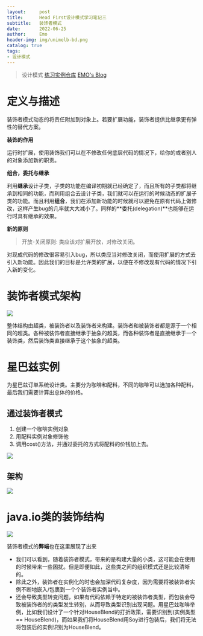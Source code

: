 ```yaml
---
layout:     post
title:      Head First设计模式学习笔记三
subtitle:   装饰者模式
date:       2022-06-25
author:     Emo
header-img: img/unimelb-bd.png
catalog: true
tags:
- 设计模式
---
```


> 设计模式
> [练习实例仓库](https://github.com/EMOSAMA/DesignPatternTry)
> [EMO's Blog](https://emosama.github.io/)

# 定义与描述
装饰者模式动态的将责任附加到对象上。若要扩展功能，装饰者提供比继承更有弹性的替代方案。

**装饰的作用**

运行时扩展，使用装饰我们可以在不修改任何底层代码的情况下，给你的或者别人的对象添加新的职责。

**组合，委托与继承**

利用**继承**设计子类，子类的功能在编译初期就已经确定了，而且所有的子类都将继承到相同的功能，而利用组合去设计子类，我们就可以在运行的时候动态的扩展子类的功能。而且利用**组合**，我们在添加新功能的时候就可以避免在原有代码上做修改，这样产生bug的几率就大大减小了。同样的**委托(delegation)**也能够在运行时具有继承的效果。

**新的原则**
>开放-关闭原则: 类应该对扩展开放，对修改关闭。

对现成代码的修改很容易引入bug，所以类应当对修改关闭，而使用扩展的方式去引入新功能。因此我们的目标是允许类的扩展，以便在不修改现有代码的情况下引入新的变化。
# 装饰者模式架构

<img src="{{site.url}}/img/2022-06-25-装饰者模式/p91.png">

整体结构由超类，被装饰者以及装饰者来构建。装饰者和被装饰者都是源于一个相同的超类。各种被装饰者直接继承于抽象的超类，而各种装饰者是直接继承于一个装饰类，然后装饰类直接继承于这个抽象的超类。
# 星巴兹实例
为星巴兹订单系统设计类。主要分为咖啡和配料，不同的咖啡可以选加各种配料，最后我们需要计算出总体的价格。
## 通过装饰者模式
1. 创建一个咖啡实例对象
2. 用配料实例对象修饰他
3. 调用cost()方法，并通过委托的方式将配料的价钱加上去。

<img src="{{site.url}}/img/2022-06-25-装饰者模式/p90.png">

## 架构

<img src="{{site.url}}/img/2022-06-25-装饰者模式/p92.png">

# java.io类的装饰结构

<img src="{{site.url}}/img/2022-06-25-装饰者模式/p101.png">

装饰者模式的**弊端**也在这里展现了出来
- 我们可以看到，随着装饰者模式，带来的是构建大量的小类，这可能会在使用的时候带来一些困扰。但是即便如此，这些类之间的组织模式还是比较清晰的。
- 除此之外，装饰者在实例化的时也会加深代码复杂度，因为需要将被装饰者实例不断地嵌入/包裹到一个个装饰者实例当中。
- 还会导致类型转变问题，如果有代码依赖于特定的被装饰者类型，而包装会导致被装饰者的的类型发生转别，从而导致类型识别出现问题。用星巴兹咖啡举例，比如我们设计了一个针对HouseBlend的打折政策，需要识别到(实例类型 == HouseBlend)，而如果我们将HouseBlend用Soy进行包装后，我们将无法将包装后的实例识别为HouseBlend。
